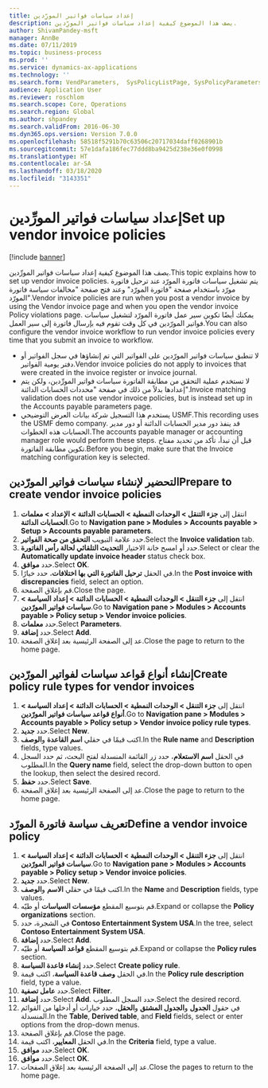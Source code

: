 ```yaml
---
title: إعداد سياسات فواتير المورِّدين
description: يصف هذا الموضوع كيفية إعداد سياسات فواتير المورِّدين‬.
author: ShivamPandey-msft
manager: AnnBe
ms.date: 07/11/2019
ms.topic: business-process
ms.prod: ''
ms.service: dynamics-ax-applications
ms.technology: ''
ms.search.form: VendParameters,  SysPolicyListPage, SysPolicyParameters, SysPolicySourceDocumentRuleType, SysPolicy, SysPolicySourceDocumentRule, SysQueryForm, SysQueryTableLookUp, SysQueryPrefixLookUp, SysQueryFieldLookUp
audience: Application User
ms.reviewer: roschlom
ms.search.scope: Core, Operations
ms.search.region: Global
ms.author: shpandey
ms.search.validFrom: 2016-06-30
ms.dyn365.ops.version: Version 7.0.0
ms.openlocfilehash: 58518f5291b70c63506c20717034daff0268901b
ms.sourcegitcommit: 57e1dafa186fec77ddd8ba9425d238e36e0f0998
ms.translationtype: HT
ms.contentlocale: ar-SA
ms.lasthandoff: 03/18/2020
ms.locfileid: "3143351"
---
```

# <a name="set-up-vendor-invoice-policies"></a><span data-ttu-id="f6bc2-103">إعداد سياسات فواتير المورِّدين</span><span class="sxs-lookup"><span data-stu-id="f6bc2-103">Set up vendor invoice policies</span></span>

[!include [banner](../../includes/banner.md)]

<span data-ttu-id="f6bc2-104">يصف هذا الموضوع كيفية إعداد سياسات فواتير المورِّدين‬.</span><span class="sxs-lookup"><span data-stu-id="f6bc2-104">This topic explains how to set up vendor invoice policies.</span></span> <span data-ttu-id="f6bc2-105">يتم تشغيل سياسات فاتورة المورّد عند ترحيل فاتورة مورّد باستخدام صفحة "فاتورة المورّد" وعند فتح صفحة "مخالفات سياسة فاتورة المورّد"‬.</span><span class="sxs-lookup"><span data-stu-id="f6bc2-105">Vendor invoice policies are run when you post a vendor invoice by using the Vendor invoice page and when you open the vendor invoice Policy violations page.</span></span> <span data-ttu-id="f6bc2-106">يمكنك أيضًا تكوين سير عمل فاتورة المورّد لتشغيل سياسات فواتير المورّدين في كل وقت تقوم فيه بإرسال فاتورة إلى سير العمل.</span><span class="sxs-lookup"><span data-stu-id="f6bc2-106">You can also configure the vendor invoice workflow to run vendor invoice policies every time that you submit an invoice to workflow.</span></span> 

- <span data-ttu-id="f6bc2-107">لا تنطبق سياسات فواتير المورّدين على الفواتير التي تم إنشاؤها في سجل الفواتير‬ أو دفتر يومية الفواتير‬.</span><span class="sxs-lookup"><span data-stu-id="f6bc2-107">Vendor invoice policies do not apply to invoices that were created in the invoice register or invoice journal.</span></span>  
- <span data-ttu-id="f6bc2-108">لا تستخدم عملية التحقق من مطابقة الفاتورة سياسات فواتير المورِّدين‬، ولكن يتم إعدادها بدلاً من ذلك في صفحة "محددات الحسابات الدائنة‬".</span><span class="sxs-lookup"><span data-stu-id="f6bc2-108">Invoice matching validation does not use vendor invoice policies, but is instead set up in the Accounts payable parameters page.</span></span>  
- <span data-ttu-id="f6bc2-109">يستخدم هذا التسجيل شركة بيانات العرض التوضيحي USMF.</span><span class="sxs-lookup"><span data-stu-id="f6bc2-109">This recording uses the USMF demo company.</span></span> <span data-ttu-id="f6bc2-110">قد ينفذ دور مدير الحسابات الدائنة أو دور مدير الحسابات‬ هذه الخطوات.</span><span class="sxs-lookup"><span data-stu-id="f6bc2-110">The accounts payable manager or accounting manager role would perform these steps.</span></span> <span data-ttu-id="f6bc2-111">قبل أن تبدأ، تأكد من تحديد مفتاح تكوين مطابقة الفاتورة.</span><span class="sxs-lookup"><span data-stu-id="f6bc2-111">Before you begin, make sure that the Invoice matching configuration key is selected.</span></span>


## <a name="prepare-to-create-vendor-invoice-policies"></a><span data-ttu-id="f6bc2-112">التحضير لإنشاء سياسات فواتير المورّدين</span><span class="sxs-lookup"><span data-stu-id="f6bc2-112">Prepare to create vendor invoice policies</span></span>
1. <span data-ttu-id="f6bc2-113">انتقل إلى **جزء التنقل > الوحدات النمطية > الحسابات الدائنة > الإعداد > معلمات الحسابات الدائنة**.</span><span class="sxs-lookup"><span data-stu-id="f6bc2-113">Go to **Navigation pane > Modules > Accounts payable > Setup > Accounts payable parameters**.</span></span>
2. <span data-ttu-id="f6bc2-114">حدد علامة التبويب **التحقق من صحة الفواتير**.</span><span class="sxs-lookup"><span data-stu-id="f6bc2-114">Select the **Invoice validation** tab.</span></span>
3. <span data-ttu-id="f6bc2-115">حدد أو امسح خانة الاختيار **التحديث التلقائي لحالة رأس الفاتورة**.</span><span class="sxs-lookup"><span data-stu-id="f6bc2-115">Select or clear the **Automatically update invoice header** status check box.</span></span>
4. <span data-ttu-id="f6bc2-116">حدد **موافق**.</span><span class="sxs-lookup"><span data-stu-id="f6bc2-116">Select **OK**.</span></span>
5. <span data-ttu-id="f6bc2-117">في الحقل **ترحيل الفاتورة التي بها اختلافات**، حدد خيارًا.</span><span class="sxs-lookup"><span data-stu-id="f6bc2-117">In the **Post invoice with discrepancies** field, select an option.</span></span>
6. <span data-ttu-id="f6bc2-118">قم بإغلاق الصفحة.</span><span class="sxs-lookup"><span data-stu-id="f6bc2-118">Close the page.</span></span>
7. <span data-ttu-id="f6bc2-119">انتقل إلى **جزء التنقل > الوحدات النمطية > الحسابات الدائنة > إعداد السياسة > سياسات فواتير المورّدين**.</span><span class="sxs-lookup"><span data-stu-id="f6bc2-119">Go to **Navigation pane > Modules > Accounts payable > Policy setup > Vendor invoice policies**.</span></span>
8. <span data-ttu-id="f6bc2-120">حدد **معلمات**.</span><span class="sxs-lookup"><span data-stu-id="f6bc2-120">Select **Parameters**.</span></span>
9. <span data-ttu-id="f6bc2-121">حدد **إضافة**.</span><span class="sxs-lookup"><span data-stu-id="f6bc2-121">Select **Add**.</span></span>
10. <span data-ttu-id="f6bc2-122">عد إلى الصفحة الرئيسية بعد إغلاق الصفحة.</span><span class="sxs-lookup"><span data-stu-id="f6bc2-122">Close the page to return to the home page.</span></span>

## <a name="create-policy-rule-types-for-vendor-invoices"></a><span data-ttu-id="f6bc2-123">إنشاء أنواع قواعد سياسات لفواتير المورّدين</span><span class="sxs-lookup"><span data-stu-id="f6bc2-123">Create policy rule types for vendor invoices</span></span>
1. <span data-ttu-id="f6bc2-124">انتقل إلى **جزء التنقل > الوحدات النمطية > الحسابات الدائنة > إعداد السياسة > أنواع قواعد سياسات فواتير المورّدين**.</span><span class="sxs-lookup"><span data-stu-id="f6bc2-124">Go to **Navigation pane > Modules > Accounts payable > Policy setup > Vendor invoice policy rule types**.</span></span>
2. <span data-ttu-id="f6bc2-125">حدد **جديد**.</span><span class="sxs-lookup"><span data-stu-id="f6bc2-125">Select **New**.</span></span>
3. <span data-ttu-id="f6bc2-126">اكتب قيمًا في حقلي **اسم القاعدة** و**الوصف**.</span><span class="sxs-lookup"><span data-stu-id="f6bc2-126">In the **Rule name** and **Description** fields, type values.</span></span>
4. <span data-ttu-id="f6bc2-127">في الحقل **اسم الاستعلام**، حدد زر القائمة المنسدلة لفتح البحث، ثم حدد السجل المطلوب.</span><span class="sxs-lookup"><span data-stu-id="f6bc2-127">In the **Query name** field, select the drop-down button to open the lookup, then select the desired record.</span></span>
5. <span data-ttu-id="f6bc2-128">حدد **حفظ**.</span><span class="sxs-lookup"><span data-stu-id="f6bc2-128">Select **Save**.</span></span>
6. <span data-ttu-id="f6bc2-129">عد إلى الصفحة الرئيسية بعد إغلاق الصفحة.</span><span class="sxs-lookup"><span data-stu-id="f6bc2-129">Close the page to return to the home page.</span></span>

## <a name="define-a-vendor-invoice-policy"></a><span data-ttu-id="f6bc2-130">تعريف سياسة فاتورة المورّد</span><span class="sxs-lookup"><span data-stu-id="f6bc2-130">Define a vendor invoice policy</span></span>
1. <span data-ttu-id="f6bc2-131">انتقل إلى **جزء التنقل > الوحدات النمطية > الحسابات الدائنة > إعداد السياسة > سياسات فواتير المورّدين**.</span><span class="sxs-lookup"><span data-stu-id="f6bc2-131">Go to **Navigation pane > Modules > Accounts payable > Policy setup > Vendor invoice policies**.</span></span>
2. <span data-ttu-id="f6bc2-132">حدد **جديد**.</span><span class="sxs-lookup"><span data-stu-id="f6bc2-132">Select **New**.</span></span>
3. <span data-ttu-id="f6bc2-133">اكتب قيمًا في حقلي **الاسم** و**الوصف**.</span><span class="sxs-lookup"><span data-stu-id="f6bc2-133">In the **Name** and **Description** fields, type values.</span></span>
4. <span data-ttu-id="f6bc2-134">قم بتوسيع المقطع **مؤسسات السياسات** أو طيّه.</span><span class="sxs-lookup"><span data-stu-id="f6bc2-134">Expand or collapse the **Policy organizations** section.</span></span>
5. <span data-ttu-id="f6bc2-135">في الشجرة، حدد **Contoso Entertainment System USA**.</span><span class="sxs-lookup"><span data-stu-id="f6bc2-135">In the tree, select **Contoso Entertainment System USA**.</span></span>
6. <span data-ttu-id="f6bc2-136">حدد **إضافة**.</span><span class="sxs-lookup"><span data-stu-id="f6bc2-136">Select **Add**.</span></span>
7. <span data-ttu-id="f6bc2-137">قم بتوسيع المقطع **قواعد السياسة‬** أو طيّه.</span><span class="sxs-lookup"><span data-stu-id="f6bc2-137">Expand or collapse the **Policy rules** section.</span></span>
8. <span data-ttu-id="f6bc2-138">حدد **إنشاء قاعدة السياسة**.</span><span class="sxs-lookup"><span data-stu-id="f6bc2-138">Select **Create policy rule**.</span></span>
9. <span data-ttu-id="f6bc2-139">في الحقل **وصف قاعدة السياسة**، اكتب قيمة.</span><span class="sxs-lookup"><span data-stu-id="f6bc2-139">In the **Policy rule description** field, type a value.</span></span>
10. <span data-ttu-id="f6bc2-140">حدد **عامل تصفية**.</span><span class="sxs-lookup"><span data-stu-id="f6bc2-140">Select **Filter**.</span></span>
11. <span data-ttu-id="f6bc2-141">حدد **إضافة**.</span><span class="sxs-lookup"><span data-stu-id="f6bc2-141">Select **Add**.</span></span> <span data-ttu-id="f6bc2-142">حدد السجل المطلوب.</span><span class="sxs-lookup"><span data-stu-id="f6bc2-142">Select the desired record.</span></span>
12. <span data-ttu-id="f6bc2-143">في حقول **الجدول** و**الجدول المشتق** و**الحقل**، حدد خيارات أو أدخلها من القوائم المنسدلة.</span><span class="sxs-lookup"><span data-stu-id="f6bc2-143">In the **Table**, **Derived table**, and **Field** fields, select or enter options from the drop-down menus.</span></span>
13. <span data-ttu-id="f6bc2-144">قم بإغلاق الصفحة.</span><span class="sxs-lookup"><span data-stu-id="f6bc2-144">Close the page.</span></span>
14. <span data-ttu-id="f6bc2-145">في الحقل **المعايير**، اكتب قيمة.</span><span class="sxs-lookup"><span data-stu-id="f6bc2-145">In the **Criteria** field, type a value.</span></span>
15. <span data-ttu-id="f6bc2-146">حدد **موافق**.</span><span class="sxs-lookup"><span data-stu-id="f6bc2-146">Select **OK**.</span></span>
16. <span data-ttu-id="f6bc2-147">حدد **موافق**.</span><span class="sxs-lookup"><span data-stu-id="f6bc2-147">Select **OK**.</span></span>
17. <span data-ttu-id="f6bc2-148">عد إلى الصفحة الرئيسية بعد إغلاق الصفحات.</span><span class="sxs-lookup"><span data-stu-id="f6bc2-148">Close the pages to return to the home page.</span></span>

